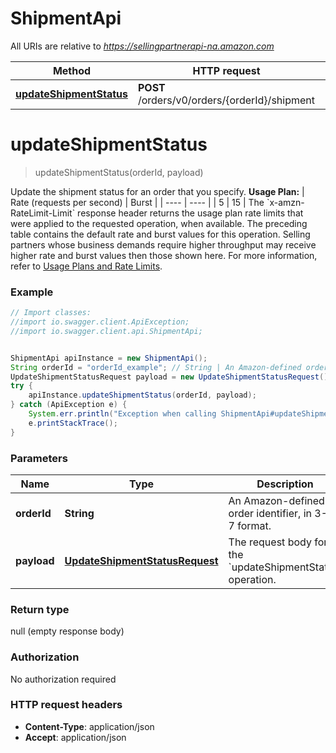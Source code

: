 # ShipmentApi

All URIs are relative to *https://sellingpartnerapi-na.amazon.com*

Method | HTTP request | Description
------------- | ------------- | -------------
[**updateShipmentStatus**](ShipmentApi.md#updateShipmentStatus) | **POST** /orders/v0/orders/{orderId}/shipment | 


<a name="updateShipmentStatus"></a>
# **updateShipmentStatus**
> updateShipmentStatus(orderId, payload)



Update the shipment status for an order that you specify.  **Usage Plan:**  | Rate (requests per second) | Burst | | ---- | ---- | | 5 | 15 |  The &#x60;x-amzn-RateLimit-Limit&#x60; response header returns the usage plan rate limits that were applied to the requested operation, when available. The preceding table contains the default rate and burst values for this operation. Selling partners whose business demands require higher throughput may receive higher rate and burst values then those shown here. For more information, refer to [Usage Plans and Rate Limits](https://developer-docs.amazon.com/sp-api/docs/usage-plans-and-rate-limits-in-the-sp-api).

### Example
```java
// Import classes:
//import io.swagger.client.ApiException;
//import io.swagger.client.api.ShipmentApi;


ShipmentApi apiInstance = new ShipmentApi();
String orderId = "orderId_example"; // String | An Amazon-defined order identifier, in 3-7-7 format.
UpdateShipmentStatusRequest payload = new UpdateShipmentStatusRequest(); // UpdateShipmentStatusRequest | The request body for the `updateShipmentStatus` operation.
try {
    apiInstance.updateShipmentStatus(orderId, payload);
} catch (ApiException e) {
    System.err.println("Exception when calling ShipmentApi#updateShipmentStatus");
    e.printStackTrace();
}
```

### Parameters

Name | Type | Description  | Notes
------------- | ------------- | ------------- | -------------
 **orderId** | **String**| An Amazon-defined order identifier, in 3-7-7 format. |
 **payload** | [**UpdateShipmentStatusRequest**](UpdateShipmentStatusRequest.md)| The request body for the &#x60;updateShipmentStatus&#x60; operation. |

### Return type

null (empty response body)

### Authorization

No authorization required

### HTTP request headers

 - **Content-Type**: application/json
 - **Accept**: application/json

